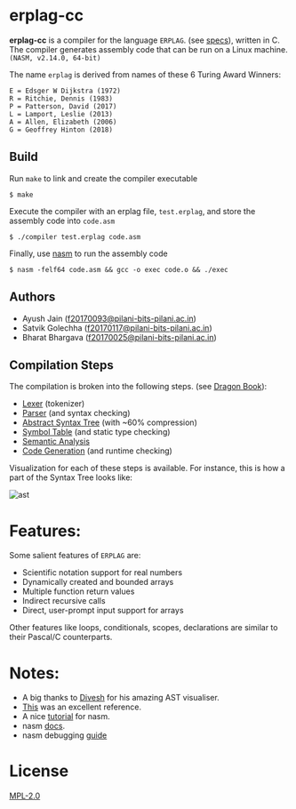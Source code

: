 # erplag-cc

**erplag-cc** is a compiler for the language `ERPLAG`. (see [specs](erplag_specs.pdf)), written in C. The compiler generates assembly code that can be run on a Linux machine. `(NASM, v2.14.0, 64-bit)`

The name `erplag` is derived from names of these 6 Turing Award Winners:

```
E = Edsger W Dijkstra (1972)
R = Ritchie, Dennis (1983)
P = Patterson, David (2017)
L = Lamport, Leslie (2013)
A = Allen, Elizabeth (2006)
G = Geoffrey Hinton (2018)
```

## Build

Run `make` to link and create the compiler executable
```
$ make
```
Execute the compiler with an erplag file, `test.erplag`, and store the assembly code into `code.asm`  
```
$ ./compiler test.erplag code.asm
```
Finally, use [nasm](https://www.nasm.us/pub/nasm/releasebuilds/?C=M;O=D) to run the assembly code
```
$ nasm -felf64 code.asm && gcc -o exec code.o && ./exec
```

## Authors

* Ayush Jain (<f20170093@pilani-bits-pilani.ac.in>)
* Satvik Golechha (<f20170117@pilani-bits-pilani.ac.in>)
* Bharat Bhargava (<f20170025@pilani-bits-pilani.ac.in>)

## Compilation Steps

The compilation is broken into the following steps. (see [Dragon Book](https://en.wikipedia.org/wiki/Compilers:_Principles,_Techniques,_and_Tools)):

* [Lexer](lexer.c) (tokenizer)
* [Parser](parser.c) (and syntax checking)
* [Abstract Syntax Tree](ast.c) (with ~60% compression)
* [Symbol Table](symbol_table.c) (and static type checking)
* [Semantic Analysis](semantic_analyser.c)
* [Code Generation](code_gen.c) (and runtime checking)

Visualization for each of these steps is available. For instance, this is how a part of the Syntax Tree looks like:

![ast](ast_visual2.png)

# Features:

Some salient features of `ERPLAG` are:
- Scientific notation support for real numbers
- Dynamically created and bounded arrays
- Multiple function return values 
- Indirect recursive calls
- Direct, user-prompt input support for arrays

Other features like loops, conditionals, scopes, declarations are similar to their Pascal/C counterparts.

# Notes:

- A big thanks to [Divesh](https://github.com/diveshuttam) for his amazing AST visualiser.
- [This](https://www.cs.cmu.edu/~aplatzer/course/Compilers/waitegoos.pdf) was an excellent reference.
- A nice [tutorial](https://cs.lmu.edu/~ray/notes/nasmtutorial/) for nasm.
- nasm [docs](https://www.nasm.us/doc/).
- nasm debugging [guide](https://www.cs.umb.edu/~cheungr/cs341/Using_gdb_for_Assembly.pdf)

# License
[MPL-2.0](https://github.com/7vik/erplag-cc/blob/master/LICENSE)
